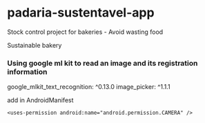 # padaria-sustentavel-app

Stock control project for bakeries - Avoid wasting food 

Sustainable bakery

### Using google ml kit to read an image and its registration information

  google_mlkit_text_recognition: ^0.13.0
  image_picker: ^1.1.1

add in AndroidManifest 

    <uses-permission android:name="android.permission.CAMERA" />